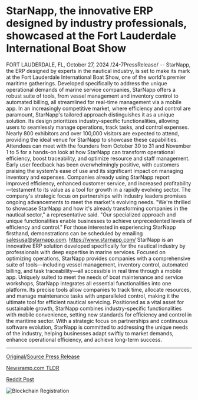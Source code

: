 # StarNapp, the innovative ERP designed by industry professionals, showcased at the Fort Lauderdale International Boat Show

FORT LAUDERDALE, FL, October 27, 2024 /24-7PressRelease/ -- StarNapp, the ERP designed by experts in the nautical industry, is set to make its mark at the Fort Lauderdale International Boat Show, one of the world's premier maritime gatherings. Developed specifically to address the unique operational demands of marine service companies, StarNapp offers a robust suite of tools, from vessel management and inventory control to automated billing, all streamlined for real-time management via a mobile app.  In an increasingly competitive market, where efficiency and control are paramount, StarNapp's tailored approach distinguishes it as a unique solution. Its design prioritizes industry-specific functionalities, allowing users to seamlessly manage operations, track tasks, and control expenses. Nearly 800 exhibitors and over 100,000 visitors are expected to attend, providing the ideal venue for StarNapp to showcase these capabilities. Attendees can meet with the founders from October 30 to 31 and November 1 to 5 for a hands-on look at how StarNapp can transform operational efficiency, boost traceability, and optimize resource and staff management.  Early user feedback has been overwhelmingly positive, with customers praising the system's ease of use and its significant impact on managing inventory and expenses. Companies already using StarNapp report improved efficiency, enhanced customer service, and increased profitability—testament to its value as a tool for growth in a rapidly evolving sector. The company's strategic focus on partnerships with industry leaders promises ongoing advancements to meet the market's evolving needs.  "We're thrilled to showcase StarNapp and how it's already transforming companies in the nautical sector," a representative said. "Our specialized approach and unique functionalities enable businesses to achieve unprecedented levels of efficiency and control."  For those interested in experiencing StarNapp firsthand, demonstrations can be scheduled by emailing salesusa@starnapp.com.  https://www.starnapp.com/  StarNapp is an innovative ERP solution developed specifically for the nautical industry by professionals with deep expertise in marine services. Focused on optimizing operations, StarNapp provides companies with a comprehensive suite of tools—including vessel management, inventory control, automated billing, and task traceability—all accessible in real time through a mobile app.  Uniquely suited to meet the needs of boat maintenance and service workshops, StarNapp integrates all essential functionalities into one platform. Its precise tools allow companies to track time, allocate resources, and manage maintenance tasks with unparalleled control, making it the ultimate tool for efficient nautical servicing. Positioned as a vital asset for sustainable growth, StarNapp combines industry-specific functionalities with mobile convenience, setting new standards for efficiency and control in the maritime sector.  With a strategic focus on partnerships and continuous software evolution, StarNapp is committed to addressing the unique needs of the industry, helping businesses adapt swiftly to market demands, enhance operational efficiency, and achieve long-term success. 

---

[Original/Source Press Release](https://www.24-7pressrelease.com/press-release/515621/starnapp-the-innovative-erp-designed-by-industry-professionals-showcased-at-the-fort-lauderdale-international-boat-show)
                    

[Newsramp.com TLDR](https://newsramp.com/curated-news/starnapp-to-showcase-industry-specific-erp-at-fort-lauderdale-international-boat-show/05b2bd3bc4c27702d1184fc60061db5b) 

 



[Reddit Post](https://www.reddit.com/r/eventNews/comments/1gd5efs/starnapp_to_showcase_industryspecific_erp_at_fort/) 



![Blockchain Registration](https://cdn.newsramp.app/24-7PressRelease/qrcode/2410/27/pondshHV.webp)